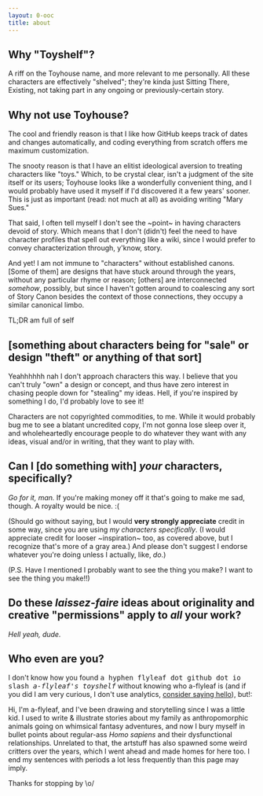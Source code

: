 ```yaml
---
layout: 0-ooc
title: about
---
```

## Why "Toyshelf"?
A riff on the Toyhouse name, and more relevant to me personally. All these characters are effectively "shelved"; they're kinda just Sitting There, Existing, not taking part in any ongoing or previously-certain story.

## Why not use Toyhouse?
The cool and friendly reason is that I like how GitHub keeps track of dates and changes automatically, and coding everything from scratch offers me maximum customization.

The snooty reason is that I have an elitist ideological aversion to treating characters like "toys." Which, to be crystal clear, isn't a judgment of the site itself or its users; Toyhouse looks like a wonderfully convenient thing, and I would probably have used it myself if I'd discovered it a few years' sooner. This is just as important (read: not much at all) as avoiding writing "Mary Sues."

That said, I often tell myself I don't see the ~point~ in having characters devoid of story. Which means that I don't (didn't) feel the need to have character profiles that spell out everything like a wiki, since I would prefer to convey characterization through, y'know, story.

And yet! I am not immune to "characters" without established canons. [Some of them] are designs that have stuck around through the years, without any particular rhyme or reason; [others] are interconnected *somehow*, possibly, but since I haven't gotten around to coalescing any sort of Story Canon besides the context of those connections, they occupy a similar canonical limbo.

TL;DR am full of self

## \[something about characters being for "sale" or design "theft" or anything of that sort]
Yeahhhhhh nah I don't approach characters this way. I believe that you can't truly "own" a design or concept, and thus have zero interest in chasing people down for "stealing" my ideas. Hell, if you're inspired by something I do, I'd probably love to see it!

Characters are not copyrighted commodities, to me. While it would probably bug me to see a blatant uncredited copy, I'm not gonna lose sleep over it, and wholeheartedly encourage people to do whatever they want with any ideas, visual and/or in writing, that they want to play with.

## Can I \[do something with] *your* characters, specifically?
*Go for it, man.* If you're making money off it that's going to make me sad, though. A royalty would be nice. <span style="inline-block;">:(</span>

(Should go without saying, but I would **very strongly appreciate** credit in some way, since you are using *my characters specifically*. (I would appreciate credit for looser ~inspiration~ too, as covered above, but I recognize that's more of a gray area.) And please don't suggest I endorse whatever you're doing unless I actually, like, *do*.)

(P.S. Have I mentioned I probably want to see the thing you make? I want to see the thing you make!!)

## Do these <dfn title="freeform, essentially">laissez-faire</dfn> ideas about originality and creative "permissions" apply to *all* your work?

*Hell yeah, dude.*

## Who even are you?
I don't know how you found <span style="font-family:monospace;">a hyphen flyleaf dot github dot io slash *a-flyleaf's toyshelf*</span> without knowing who a-flyleaf is (and if you did I am very curious, I don't use analytics, [consider saying hello](https://a-flyleaf.github.io/about#obligatory-contact-section)), but!:

Hi, I'm a-flyleaf, and I've been drawing and storytelling since I was a little kid. I used to write & illustrate stories about my family as anthropomorphic animals going on whimsical fantasy adventures, and now I bury myself in bullet points about regular-ass *Homo sapiens* and their dysfunctional relationships. Unrelated to that, the artstuff has also spawned some weird critters over the years, which I went ahead and made homes for here too. I end my sentences with periods a lot less frequently than this page may imply.

Thanks for stopping by <span style="display:inline-block;">\o/</span>